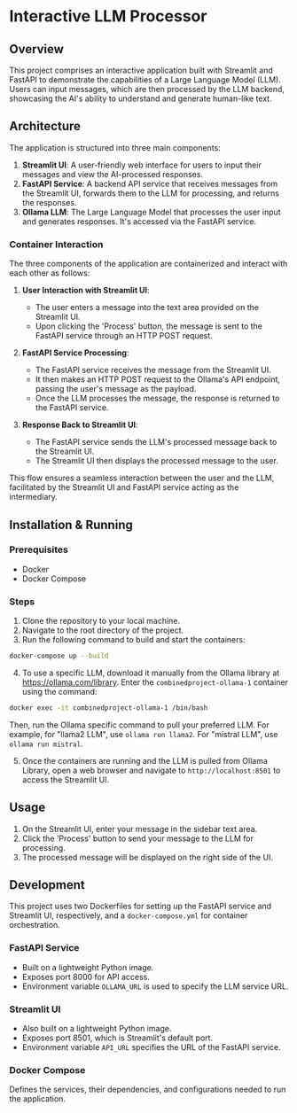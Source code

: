 
# Interactive LLM Processor

## Overview
This project comprises an interactive application built with Streamlit and FastAPI to demonstrate the capabilities of a Large Language Model (LLM). Users can input messages, which are then processed by the LLM backend, showcasing the AI's ability to understand and generate human-like text.

## Architecture
The application is structured into three main components:

1. **Streamlit UI**: A user-friendly web interface for users to input their messages and view the AI-processed responses.
2. **FastAPI Service**: A backend API service that receives messages from the Streamlit UI, forwards them to the LLM for processing, and returns the responses.
3. **Ollama LLM**: The Large Language Model that processes the user input and generates responses. It's accessed via the FastAPI service.

### Container Interaction
The three components of the application are containerized and interact with each other as follows:

1. **User Interaction with Streamlit UI**:
   - The user enters a message into the text area provided on the Streamlit UI.
   - Upon clicking the 'Process' button, the message is sent to the FastAPI service through an HTTP POST request.

2. **FastAPI Service Processing**:
   - The FastAPI service receives the message from the Streamlit UI.
   - It then makes an HTTP POST request to the Ollama's API endpoint, passing the user's message as the payload.
   - Once the LLM processes the message, the response is returned to the FastAPI service.

3. **Response Back to Streamlit UI**:
   - The FastAPI service sends the LLM's processed message back to the Streamlit UI.
   - The Streamlit UI then displays the processed message to the user.

This flow ensures a seamless interaction between the user and the LLM, facilitated by the Streamlit UI and FastAPI service acting as the intermediary.

## Installation & Running

### Prerequisites
- Docker
- Docker Compose

### Steps
1. Clone the repository to your local machine.
2. Navigate to the root directory of the project.
3. Run the following command to build and start the containers:
```bash
docker-compose up --build
```
4. To use a specific LLM, download it manually from the Ollama library at https://ollama.com/library. Enter the `combinedproject-ollama-1` container using the command:
```bash
docker exec -it combinedproject-ollama-1 /bin/bash
```
Then, run the Ollama specific command to pull your preferred LLM. For example, for "llama2 LLM", use `ollama run llama2`. For "mistral LLM", use `ollama run mistral`.

5. Once the containers are running and the LLM is pulled from Ollama Library, open a web browser and navigate to `http://localhost:8501` to access the Streamlit UI.

## Usage
1. On the Streamlit UI, enter your message in the sidebar text area.
2. Click the 'Process' button to send your message to the LLM for processing.
3. The processed message will be displayed on the right side of the UI.

## Development
This project uses two Dockerfiles for setting up the FastAPI service and Streamlit UI, respectively, and a `docker-compose.yml` for container orchestration.

### FastAPI Service
- Built on a lightweight Python image.
- Exposes port 8000 for API access.
- Environment variable `OLLAMA_URL` is used to specify the LLM service URL.

### Streamlit UI
- Also built on a lightweight Python image.
- Exposes port 8501, which is Streamlit's default port.
- Environment variable `API_URL` specifies the URL of the FastAPI service.

### Docker Compose
Defines the services, their dependencies, and configurations needed to run the application.
